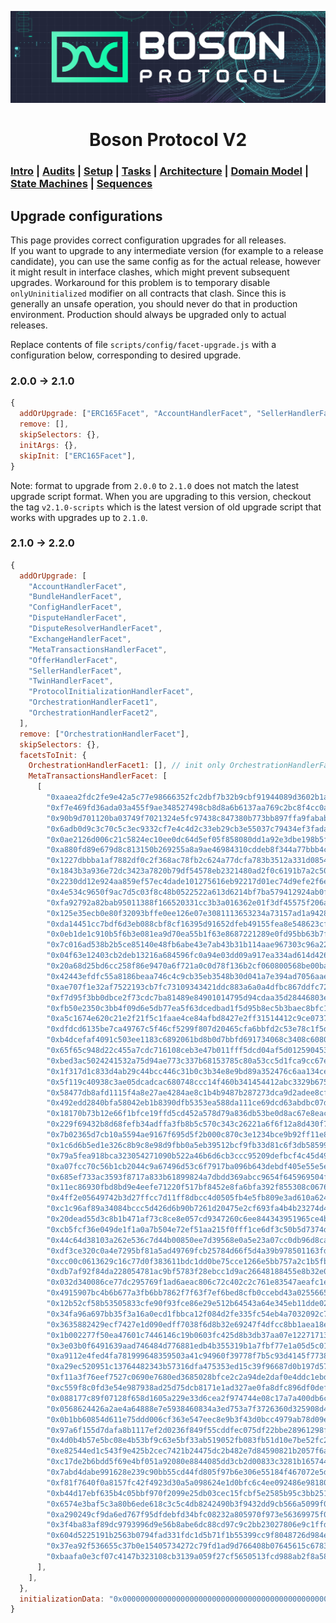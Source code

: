 [![banner](images/banner.png)](https://bosonprotocol.io)

<h1 align="center">Boson Protocol V2</h1>

### [Intro](../README.md) | [Audits](audits.md) | [Setup](setup.md) | [Tasks](tasks.md) | [Architecture](architecture.md) | [Domain Model](domain.md) | [State Machines](state-machines.md) | [Sequences](sequences.md)

## Upgrade configurations
This page provides correct configuration upgrades for all releases.  
If you want to upgrade to any intermediate version (for example to a release candidate), you can use the same config as for the actual release, however it might result in interface clashes, which might prevent subsequent upgrades. Workaround for this problem is to temporary disable `onlyUninitialized` modifier on all contracts that clash. Since this is generally an unsafe operation, you should never do that in production environment. Production should always be upgraded only to actual releases.

Replace contents of file `scripts/config/facet-upgrade.js` with a configuration below, corresponding to desired upgrade.

### 2.0.0 -> 2.1.0

```javascript
{
  addOrUpgrade: ["ERC165Facet", "AccountHandlerFacet", "SellerHandlerFacet", "DisputeResolverHandlerFacet"],
  remove: [],
  skipSelectors: {},
  initArgs: {},
  skipInit: ["ERC165Facet"],
}
```
Note: format to upgrade from `2.0.0` to `2.1.0` does not match the latest upgrade script format. When you are upgrading to this version, checkout the tag `v2.1.0-scripts` which is the latest version of old upgrade script that works with upgrades up to `2.1.0`.

### 2.1.0 -> 2.2.0

```javascript
{
  addOrUpgrade: [
    "AccountHandlerFacet",
    "BundleHandlerFacet",
    "ConfigHandlerFacet",
    "DisputeHandlerFacet",
    "DisputeResolverHandlerFacet",
    "ExchangeHandlerFacet",
    "MetaTransactionsHandlerFacet",
    "OfferHandlerFacet",
    "SellerHandlerFacet",
    "TwinHandlerFacet",
    "ProtocolInitializationHandlerFacet",
    "OrchestrationHandlerFacet1",
    "OrchestrationHandlerFacet2",
  ],
  remove: ["OrchestrationHandlerFacet"],
  skipSelectors: {},
  facetsToInit: {
    OrchestrationHandlerFacet1: [], // init only OrchestrationHandlerFacet1, OrchestrationHandlerFacet2 is no-op
    MetaTransactionsHandlerFacet: [
      [
        "0xaaea2fdc2fe9e42a5c77e98666352fc2dbf7b32b9cbf91944089d3602b1a941d",
        "0xf7e469fd36ada03a455f9ae348527498cb8d8a6b6137aa769c2bc8f4cc0ad7e6",
        "0x90b9d701120ba03749f7021324e5fc97438c847380b773bb897ffa9fabab647c",
        "0x6adb0d9c3c70c5c3ec9332cf7e4c4d2c33eb29cb3e55037c79434ef3fada4044",
        "0x0ae2126d006c21c5824ec10ee0dc64d5ef05f858080dd1a92e3dbe198b5f8499",
        "0xa880fd89e679d8c813150b269255a8a9ae46984310cddeb8f344a77bbb4cb0c8",
        "0x1227dbbba1af7882df0c2f368ac78fb2c624a77dcfa783b3512a331d08541945",
        "0x1843b3a936e72dc3423a7820b79df54578eb2321480ad2f0c6191b7a2c500174",
        "0x2230dd12e924aa859ef57ec4dade101275616eb92217d01ec74d9efe2f6e6aa6",
        "0x4e534c9650f9ac7d5c03f8c48b0522522a613d6214bf7ba579412924ab0f9295",
        "0xfa92792a82bab95011388f166520331cc3b3a016362e01f3df45575f206a088c",
        "0x125e35ecb0e80f32093bffe0ee126e07e3081113653234a73157ad1a9428e7b5",
        "0xda14451cc7bdf6d3eb088cbf8cf16395d91652dfeb49155fea8e548623cf58fb",
        "0x0eb1de1c910b5f6b3e081ea9d70ea55b1f63e8687221289e0fd95bb63b7f0267",
        "0x7c016ad538b2b5ce85140e48fb6abe43e7ab43b31b114aae967303c96a22f901",
        "0x04f63e12403cb2deb13216a684596fc0a94e03dd09a917ea334ad614d4265c56",
        "0x20a68d25bd6cc258f86e9470a6f721a0c0d78f136b2cf060800568be00bae41b",
        "0x42443efdfc55a8186beaa746c4c9cb35eb3548b30d041a7e394ad7056aaeb83a",
        "0xae707f1e32af7522193cb7fc73109343421ddc883a6a0a4dfbc867ddfc7224ba",
        "0xf7d95f3bb0dbce2f73cdc7ba81489e84901014795d94cdaa35d28446803e96e4",
        "0xfb50e2350c3bb4f09d6e5db77ea5f63dcedbad1f5d95b8ec5b3baec8bfc13e94",
        "0xa5c1674e620c21e2f21f5c1faae4ce84afbd8427e2ff31514412c9ce0737725a",
        "0xdfdcd6135be7ca49767c5f46cf5299f807d20465cfa6bbfd2c53e78c1f5d5d43",
        "0xb4dcefaf4091c503ee1183c6892061bd8b0d7bbfd691734068c3408c6080c512",
        "0x65f65c948d22c455a7cdc716108ceb3e47b011fff5dcd04af5d01259045312cb",
        "0xbed3ac5024241532a75d94ae773c337b68153785c80a53cc5d1fca9cc67edd1c",
        "0x1f317d1c833d4ab29c44bcc446c31b0c3b34e8e9bd89a352476c6aa134ce819d",
        "0x5f119c40938c3ae05dcadcac680748ccc14f460b341454412abc3329b6751bc9",
        "0x58477db8afd1115f4a8e27ae4284ae8c1b4b9487b287273dca9d2adee8cfbf3d",
        "0x492edd2840bfa58042eb1b8390dfb5353ea588da111ce69dcd63abdbc07de001",
        "0x18170b73b12e66f1bfce19ffd5cd452a578d79a836db53be0d8ac67e8eaceb69",
        "0x229f69432b8d68fefb34adffa3fb8b5c570c343c26221a6f6f12a8d430f7b3c3",
        "0x7b02365d7cb10a5594ae9167f695d5f2b000c870c3e1234bce9b92ff11e81f1c",
        "0x1c6d6b5ed1e326c8b9c8e98d9fbb0a5eb39512bcf9fb33d81c6f3db58599d526",
        "0x79a5fea918bca323054271090b522a46b6d6cb3ccc95209defbcf4c45d492429",
        "0xa07fcc70c56b1cb2044c9a67496d53c6f7917ba096b643debdf405e55e5e49cd",
        "0x685ef733ac3593f8717a833b61899824a7dbdd369abcc9654f645969504f9c5b",
        "0x11ec86930fbd8bd9e4eefe71220f517bf8452e8fa6bfa392f855308c0676c991",
        "0x4ff2e05649742b3d27ffcc7d11ff8dbcc4d0505fb4e5fb809e3ad610a624a6d7",
        "0xc1c96af89a34084bccc5d426d6b90b7261d20475e2cf693fa4b4b23274d43730",
        "0x20dead55d3c8b1b471af73c8ce8e057cd9347260c6ee844343951965ce4bb5e5",
        "0xcb5fcf36e049de1f1a0a7b504e72ef51aa215f0fff1ce6df3c50b5d7374d3ef1",
        "0x44c64d38103a262e536c7d44b00850ee7d39568e0a5e23a07cc0db96d8ca588b",
        "0xdf3ce320c0a4e7295bf81a5ad49769fcb25784d66f5d4a39b978501163fda0dd",
        "0xcc00c0613629c16c77d0f383611bdc1dd0be75cce1266e5bb757a2c1b5fbf349",
        "0xdb7af92f84da228054781ac9bf5783f28ebcc1d9ac26648188455e8b32e0f98e",
        "0x032d340086ce77dc295769f1ad6aeac806c72c402c2c761e83547aeafc1eff38",
        "0x4915907bc4b6b677a3fb6bb7862f7f63f7ef6bed8cfb0ccebd43a02556656376",
        "0x12b52cf58b53505833cfe90f93fce86e29e512b64543a64e345eb11dde029659",
        "0x34fa96a697bb35f3a16a0ecd1fbbca12f084d2fe335fc54eb4a7032092c74c33",
        "0x3635882429ecf7427e1d090edff7038f6d8b32e69247f4dfcc8bb1aea18e7617",
        "0x1b002277f50ea47601c7446146c19b0603fc425d8b3db37aa07e12271713db19",
        "0x3e03b0f6491639aad746484d776881edb4b355319b1a7fbf77e1a05d5c0139a2",
        "0xa9112e4fed4fa781999648359503a41c94960f39778f7b5c93d4145f77383a37",
        "0xa29ec520951c13764482343b57316dfa475353ed15c39f96687d0b197d57798f",
        "0xf11a3f76eef7527c0690e7680ed3685028bfce2c2a94de2daf0e4ddc1ebd8d99",
        "0xc559f8c0fd3e54e987938ad25d75dcb8171e1ad327ae0fa8dfc896df0defad97",
        "0x088177c89f07128f658d1605a229e33d6cea2f974744e08c17a7a400db6cb91d",
        "0x0568624426a2ae4a64888e7e5938460834a3ed753a7f3726360d325908d47399",
        "0x0b1bb60854d611e75ddd006cf363e547eec8e9b3f43d0bcc4979ab78d09eb6b8",
        "0x97a6f155d7dafa8b1117ef2d0236f849f55cddfec075df22bbe28961298faae7",
        "0x4d0b4b57e5bc08e4b53bf9c63e5bf33ab519052fb083fb51d10e7be52fc2284e",
        "0xe82544ed1c543f9e425b2cec7421b24475dc2b482e7d84590821b2057f6a3147",
        "0xc17de2b6bdd5f69e4bf051a92080e8844085dd3cb2d00833c3281b16574438c4",
        "0x7abd4dabe991628e239c90bb55cd44fd805f97b6e306e55184f467072e5d08b1",
        "0xf81f7640f0a8157fc42f4923d30a5a098624e1d0bfc6c4ee092486e9818042e6",
        "0xb44d17ebf635b4c05bbf970f2099e25db03cec15fcbf5e2585b95c3bb2512362",
        "0x6574e3baf5c3a80b6ede618c3c5c4db8242490b3f9432dd9cb566a5099f0e2ed",
        "0xa290249cf9da6ed767f95dfdebfd34bfc08232a805970f973e56369975f04d6f",
        "0x3f4ba83af89dc9793996d9e56b8abe6dc88cd97c9c2bb23027806e9c1ffd54dc",
        "0x604d5225191b2563b0794fad331fdc1d5b71f1b55399cc9f8048726d984ecc1b",
        "0x37ea92f536655c37b0e15405734272c79fd1ad9d766408b07645615c6783bd54",
        "0xbaafa0e3cf07c4147b323108cb3139a059f27cf5650513fcd988ab2f8a5810aa",
      ],
    ],
  },
  initializationData: "0x0000000000000000000000000000000000000000000000000000000000002710", // input for initV2_2_0, representing maxPremintedVoucher (0x2710=10000)
}

```